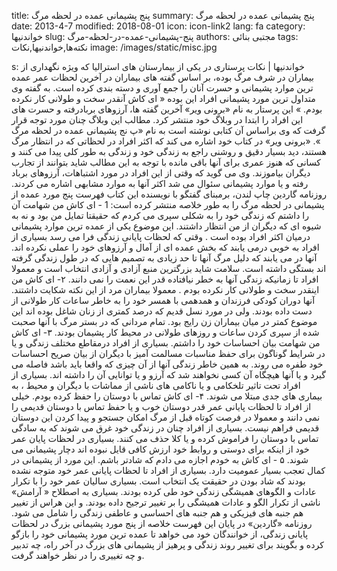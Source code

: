 title: پنج پشيمانی عمده در لحظه مرگ
summary: پنج پشيمانی عمده در لحظه مرگ
date: 2013-4-7
modified: 2018-08-01
icon:  icon-link2
lang: fa
category: خواندنیها
slug: پنج-پشيمانی-عمده-در-لحظه-مرگ
authors: مجتبی بنائی
tags: نکته‌ها,خواندنیها,نکات
image: /images/static/misc.jpg

s: خواندنیها | نکات پرستاری در يکی از بيمارستان های استراليا که ويژه نگهداری از بيماران در شرف مرگ بوده، بر اساس گفته های بيماران در آخرين لحظات عمر عمده ترين موارد پشيمانی و حسرت آنان را جمع آوری و دسته بندی کرده است.  به گفته وی متداول ترين مورد پشيمانی افراد اين بوده « ای کاش آنقدر سخت و طولانی کار نکرده بودم. »  اين پرستار به نام «برونی وير» آخرين گفته ها، آرزوهای بربادرفته و حسرت های اين افراد را ابتدا در وبلاگ خود منتشر کرد. مطالب اين وبلاگ چنان مورد توجه قرار گرفت که وی براساس آن کتابی نوشته است به نام «پ نج پشيمانی عمده در لحظه مرگ ».  «برونی وير» در کتاب خود اشاره می کند که اکثر افراد در لحظاتی که در انتظار مرگ هستند، ديد بسيار دقيق و روشنی راجع به زندگی خود و زندگی به طور کلی پيدا می کنند و کسانی که هنوز عمری برای آنها باقی مانده با توجه به اين مطالب شايد بتوانند از تجارب ديگران بياموزند.  وی می گويد که وقتی از اين افراد در مورد اشتباهات، آرزوهای برباد رفته و يا موارد پشيمانی سئوال می شد اکثر آنها به موارد مشابهی اشاره می کردند.  روزنامه گاردين چاپ لندن، برمبنای گفتگو با نويسنده اين کتاب فهرست پنج مورد عمده از پشيمانی در لحظه مرگ را به طور خلاصه منتشر کرده است:  1 - ای کاش من شهامت آن را داشتم که زندگی خود را به شکلی سپری می کردم که حقيقتا تمايل من بود و نه به شيوه ای که ديگران از من انتظار داشتند. اين موضوع يکی از عمده ترين موارد پشيمانی درميان اکثر افراد بوده است . وقتی که لحظات پايانی زندگی فرا می رسد بسياری از افراد به خوبی درمی يابند که بخش عمده ای از آمال و آرزوهای خود را عملی نکرده اند. آنها در می يابند که دليل مرگ آنها تا حد زيادی به تصميم هايی که در طول زندگی گرفته اند بستگی داشته است. سلامت شايد بزرگترين منبع آزادی و آزادی انتخاب است و معمولا افراد تا زمانيکه زندگی آنها به خطر نيافتاده  قدر اين نعمت را نمی دانند.  ۲- ای کاش من اينقدر سخت و طولانی کار نکرده بودم . معمولا بيماران مرد از اين نکته شکايت داشتند. آنها دوران کودکی فرزندان و همدهمی با همسر خود را به خاطر ساعات کار طولانی از دست داده بودند. ولی در مورد نسل قديم که درصد کمتری از زنان شاغل بوده اند اين موضوع کمتر در ميان بيماران زن رايج بود. تمام مردانی که در بستر مرگ با آنها صحبت شده از سپری کردن ساعات و روزهای طولانی در محيط کار پشيمان بودند.  ۳- ای کاش من شهامت بيان احساسات خود را داشتم. بسياری از افراد درمقاطع مختلف زندگی و يا در شرايط گوناگون برای حفظ مناسبات مسالمت آميز با ديگران از بيان صريح احساسات خود طفره می روند. به همين خاطر زندگی آنها از آن چيزی که واقعا بايد باشد فاصله می گيرد و يا آنها هيچگاه آن کسی نخواهند شد که آرزو و يا توانايی آن را داشته اند. بسياری از افراد تحت تاثير تلخکامی و يا ناکامی های ناشی از مماشات با ديگران و محيط ، به بيماری های جدی مبتلا می شوند.  ۴- ای کاش تماس با دوستان را حفظ کرده بودم. خيلی از افراد تا لحظات پايانی عمر قدر دوستان خوب و يا حفظ تماس با دوستان قديمی را نمی دانند و معمولا در فرصت کوتاه قبل از مرگ امکان جستجو و پيدا کردن اين دوستان قديمی فراهم نيست. بسياری از افراد چنان در زندگی خود غرق می شوند که به سادگی تماس با دوستان را فراموش کرده و يا کلا حذف می کنند. بسياری در لحظات پايان عمر خود از اينکه برای دوستی و روابط خود ارزش کافی قايل نبوده اند دچار پشيمانی می شوند.  ۵ - ای کاش به خودم اجازه می دادم که شادتر باشم. اين مورد از پشيمانی در کمال تعجب بسيار عموميت دارد. بسياری از افراد تا لحظات پايانی عمر خود متوجه نشده بودند که شاد بودن در حقيقت يک انتخاب است. بسياری ساليان عمر خود را با تکرار عادات و الگوهای هميشگی زندگی خود طی کرده بودند. بسياری به اصطلاح « آرامش» ناشی از تکرار الگو و عادات هميشگی را بر تغيير ترجيح داده بودند. و اين هراس از تغيير هم جنبه های فيزيکی و هم جنبه های احساسی و عاطفی زندگی را شامل می شود.  روزنامه  «گاردين» در پايان اين فهرست خلاصه از پنج مورد پشيمانی بزرگ در لحظات پايانی زندگی، از خوانندگان خود می خواهد تا عمده ترين مورد پشيمانی خود را بازگو کرده و بگويند برای تغيير روند زندگی و پرهيز از پشيمانی های بزرگ در آخر راه، چه تدبير و چه تغييری را در نظر خواهند گرفت.